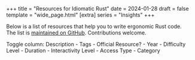 +++
title = "Resources for Idiomatic Rust"
date = 2024-01-28
draft = false
template = "wide_page.html"
[extra]
series = "Insights"
+++

<script src="https://ajax.googleapis.com/ajax/libs/jquery/3.7.1/jquery.min.js"></script>
<script src="//cdn.datatables.net/1.13.7/js/jquery.dataTables.min.js"></script>
<script>
    var data = [
        {
            "title": "Rust Anthology",
            "url": "https://github.com/brson/rust-anthology",
            "description": "The best short-form writing about Rust, collected.",
            "tags": [
                "anthology",
                "writing",
                "collection"
            ],
            "official": false,
            "year": "2018",
            "difficultyLevel": "varied",
            "duration": null,
            "resourceType": "collection",
            "interactivityLevel": "low",
            "accessType": "free",
            "category": "project"
        },
        {
            "title": "blessed.rs",
            "url": "https://blessed.rs",
            "description": "An unofficial guide to the Rust ecosystem. Suggestions for popular, well-maintained crates.",
            "tags": [
                "guide",
                "ecosystem",
                "crates"
            ],
            "official": false,
            "year": "2019",
            "difficultyLevel": "all",
            "duration": null,
            "resourceType": "guide",
            "interactivityLevel": "medium",
            "accessType": "free",
            "category": "project"
        },
        {
            "title": "cheats.rs - Idiomatic Rust tips",
            "url": "https://cheats.rs",
            "description": "A list of quick tips to make your code more idiomatic.",
            "tags": [
                "tips",
                "idiomatic",
                "quick"
            ],
            "official": false,
            "year": "2020",
            "difficultyLevel": "all",
            "duration": null,
            "resourceType": "tips",
            "interactivityLevel": "low",
            "accessType": "free",
            "category": "project"
        },
        {
            "title": "clippy",
            "url": "https://github.com/rust-lang/rust-clippy",
            "description": "A bunch of lints to catch common mistakes and improve your Rust code.",
            "tags": [
                "lints",
                "code-quality",
                "tool"
            ],
            "official": true,
            "year": "2015",
            "difficultyLevel": "all",
            "duration": null,
            "resourceType": "tool",
            "interactivityLevel": "low",
            "accessType": "free",
            "category": "project"
        },
        {
            "title": "Patterns",
            "url": "https://rust-unofficial.github.io/patterns/",
            "description": "A catalogue of design patterns in Rust.",
            "tags": [
                "design-patterns",
                "catalogue",
                "best-practices"
            ],
            "official": false,
            "year": "2016",
            "difficultyLevel": "intermediate",
            "duration": null,
            "resourceType": "catalogue",
            "interactivityLevel": "low",
            "accessType": "free",
            "category": "project"
        },
        {
            "title": "Elements of Rust",
            "url": "https://github.com/ferrous-systems/elements-of-rust",
            "description": "A collection of software engineering techniques for effectively expressing intent with Rust.",
            "tags": [
                "software-engineering",
                "techniques",
                "best-practices"
            ],
            "official": false,
            "year": "2019",
            "difficultyLevel": "advanced",
            "duration": null,
            "resourceType": "collection",
            "interactivityLevel": "medium",
            "accessType": "free",
            "category": "project"
        },
        {
            "title": "Possible Rust",
            "url": "https://www.possiblerust.com/",
            "description": "A blog for intermediate Rust programmers exploring real-world code and design patterns.",
            "tags": [
                "blog",
                "intermediate",
                "design-patterns"
            ],
            "official": false,
            "year": "2020",
            "difficultyLevel": "intermediate",
            "duration": null,
            "resourceType": "blog",
            "interactivityLevel": "medium",
            "accessType": "free",
            "category": "project"
        },
        {
            "title": "Rust API Guidelines",
            "url": "https://rust-lang.github.io/api-guidelines/",
            "description": "An extensive list of recommendations for idiomatic Rust APIs.",
            "tags": [
                "api",
                "guidelines",
                "best-practices"
            ],
            "official": true,
            "year": "2017",
            "difficultyLevel": "intermediate",
            "duration": null,
            "resourceType": "guidelines",
            "interactivityLevel": "low",
            "accessType": "free",
            "category": "project"
        },
        {
            "title": "Rust by Example",
            "url": "https://doc.rust-lang.org/rust-by-example/",
            "description": "A community driven collection of example code which follow Rust best practices.",
            "tags": [
                "examples",
                "community",
                "best-practices"
            ],
            "official": false,
            "year": "2015",
            "difficultyLevel": "all",
            "duration": null,
            "resourceType": "examples",
            "interactivityLevel": "high",
            "accessType": "free",
            "category": "project"
        },
        {
            "title": "Comprehensive Rust",
            "url": "https://github.com/google/comprehensive-rust",
            "description": "A four day Rust course developed by the Android team, covering all aspects of Rust.",
            "tags": [
                "course",
                "learning",
                "comprehensive"
            ],
            "official": true,
            "year": "2021",
            "difficultyLevel": "all",
            "duration": "4 days",
            "resourceType": "course",
            "interactivityLevel": "high",
            "accessType": "free",
            "category": "project"
        },
        {
            "title": "Build your own JIRA with Rust",
            "url": "https://github.com/LukeMathWalker/build-your-own-jira-with-rust/",
            "description": "A test-driven workshop to learn Rust by building your own JIRA clone!",
            "tags": [
                "workshop",
                "test-driven",
                "project"
            ],
            "official": true,
            "year": "2020",
            "difficultyLevel": "intermediate",
            "duration": "variable",
            "resourceType": "workshop",
            "interactivityLevel": "high",
            "accessType": "free",
            "category": "project"
        },
        {
            "title": "Ferrous Systems Teaching Material",
            "url": "https://ferrous-systems.github.io/teaching-material/index.html",
            "description": "Free workshop material produced by Ferrous Systems for trainings.",
            "tags": [
                "workshop",
                "material",
                "training"
            ],
            "official": true,
            "year": "2019",
            "difficultyLevel": "varied",
            "duration": "3-4 days",
            "resourceType": "material",
            "interactivityLevel": "medium",
            "accessType": "free",
            "category": "project"
        },
        {
            "title": "PingCAP talent plan",
            "url": "https://github.com/pingcap/talent-plan",
            "description": "A series of training courses about writing distributed systems in Rust.",
            "tags": [
                "training",
                "distributed-systems",
                "course"
            ],
            "official": true,
            "year": "2018",
            "difficultyLevel": "advanced",
            "duration": "variable",
            "resourceType": "course",
            "interactivityLevel": "high",
            "accessType": "free",
            "category": "project"
        },
        {
            "title": "Procedural Macros Workshop",
            "url": "https://github.com/dtolnay/proc-macro-workshop",
            "description": "A selection of projects designed to learn to write Rust procedural macros.",
            "tags": [
                "workshop",
                "macros",
                "coding"
            ],
            "official": true,
            "year": "2019",
            "difficultyLevel": "advanced",
            "duration": "variable",
            "resourceType": "workshop",
            "interactivityLevel": "high",
            "accessType": "free",
            "category": "project"
        },
        {
            "title": "rust-lang/rustlings",
            "url": "https://github.com/rust-lang/rustlings",
            "description": "Small exercises to get you used to reading and writing Rust code.",
            "tags": [
                "exercises",
                "learning",
                "beginner"
            ],
            "official": true,
            "year": "2018",
            "difficultyLevel": "beginner",
            "duration": "variable",
            "resourceType": "exercises",
            "interactivityLevel": "high",
            "accessType": "free",
            "category": "project"
        },
        {
            "title": "Rust Development at Sentry",
            "url": "https://develop.sentry.dev/rust/",
            "description": "A document containing useful resources for getting started with Rust and adhering to Sentry coding principles.",
            "tags": [
                "guide",
                "coding-principles",
                "development"
            ],
            "official": true,
            "year": "2020",
            "difficultyLevel": "intermediate",
            "duration": "variable",
            "resourceType": "guide",
            "interactivityLevel": "low",
            "accessType": "free",
            "category": "project"
        },
        {
            "title": "Rust 101",
            "url": "https://101-rs.tweede.golf/",
            "description": "A Rust University course by tweede golf.",
            "tags": [
                "course",
                "university",
                "learning"
            ],
            "official": false,
            "year": "2019",
            "difficultyLevel": "beginner",
            "duration": "variable",
            "resourceType": "course",
            "interactivityLevel": "medium",
            "accessType": "free",
            "category": "project"
        },
        {
            "title": "Command Line Applications in Rust",
            "url": "https://rust-cli.github.io/book",
            "description": "A tutorial on how to write CLI apps in Rust, learning many aspects of the ecosystem.",
            "tags": [
                "tutorial",
                "cli",
                "ecosystem"
            ],
            "official": false,
            "year": "2018",
            "difficultyLevel": "all",
            "duration": "variable",
            "resourceType": "tutorial",
            "interactivityLevel": "medium",
            "accessType": "free",
            "category": "project"
        },
        {
            "title": "Command-Line Rust",
            "url": "https://github.com/kyclark/command-line-rust",
            "description": "Learn the language by writing Rust versions of common Unix coreutils.",
            "tags": [
                "unix",
                "coreutils",
                "learning"
            ],
            "official": false,
            "year": "2020",
            "difficultyLevel": "intermediate",
            "duration": "variable",
            "resourceType": "tutorial",
            "interactivityLevel": "medium",
            "accessType": "free",
            "category": "project"
        },
        {
            "title": "Discover the world of microcontrollers through Rust!",
            "url": "https://rust-embedded.github.io/discovery/",
            "description": "An introductory course on microcontroller-based embedded systems using Rust.",
            "tags": [
                "embedded-systems",
                "microcontroller",
                "course"
            ],
            "official": false,
            "year": "2018",
            "difficultyLevel": "beginner",
            "duration": "variable",
            "resourceType": "course",
            "interactivityLevel": "high",
            "accessType": "free",
            "category": "project"
        },
        {
            "title": "High Assurance Rust",
            "url": "https://highassurance.rs/",
            "description": "Developing secure and robust software, focusing on embedded-friendly data structures in Rust.",
            "tags": [
                "security",
                "robustness",
                "embedded"
            ],
            "official": false,
            "year": "2019",
            "difficultyLevel": "advanced",
            "duration": "variable",
            "resourceType": "guide",
            "interactivityLevel": "medium",
            "accessType": "free",
            "category": "project"
        },
        {
            "title": "Rust Cookbook",
            "url": "https://github.com/rust-lang-nursery/rust-cookbook",
            "description": "Examples that demonstrate good practices to accomplish common programming tasks in Rust.",
            "tags": [
                "examples",
                "good-practices",
                "programming"
            ],
            "official": false,
            "year": "2017",
            "difficultyLevel": "intermediate",
            "duration": "variable",
            "resourceType": "examples",
            "interactivityLevel": "medium",
            "accessType": "free",
            "category": "project"
        },
        {
            "title": "Rust for Rustaceans",
            "url": "https://nostarch.com/rust-rustaceans",
            "description": "Covers how to design reliable, idiomatic, and ergonomic Rust programs based on best principles.",
            "tags": [
                "design",
                "idiomatic",
                "ergonomic"
            ],
            "official": false,
            "year": "2021",
            "difficultyLevel": "advanced",
            "duration": "variable",
            "resourceType": "guide",
            "interactivityLevel": "low",
            "accessType": "paid",
            "category": "project"
        },
        {
            "title": "Programming Rust: Fast, Safe Systems Development",
            "url": "https://www.oreilly.com/library/view/programming-rust-2nd/9781492052586/",
            "description": "A comprehensive Rust Programming Guide that covers most of Rust's features in detail.",
            "tags": [
                "comprehensive",
                "features",
                "guide"
            ],
            "official": false,
            "year": "2018",
            "difficultyLevel": "all",
            "duration": "variable",
            "resourceType": "book",
            "interactivityLevel": "low",
            "accessType": "paid",
            "category": "project"
        },
        {
            "title": "Rust Atomics and Locks",
            "url": "https://marabos.nl/atomics/",
            "description": "Helps Rust programmers of all levels gain a clear understanding of low-level concurrency.",
            "tags": [
                "concurrency",
                "low-level",
                "understanding"
            ],
            "official": false,
            "year": "2019",
            "difficultyLevel": "intermediate",
            "duration": "variable",
            "resourceType": "guide",
            "interactivityLevel": "medium",
            "accessType": "free",
            "category": "project"
        },
        {
            "title": "Compile-Time Invariants in Rust",
            "url": "https://corrode.dev/blog/compile-time-invariants/",
            "description": "Shows how macros can be used to enforce invariants at compile-time.",
            "tags": [
                "macros",
                "invariants",
                "compile-time"
            ],
            "official": false,
            "year": "2023",
            "difficultyLevel": "advanced",
            "duration": "variable",
            "resourceType": "article",
            "interactivityLevel": "low",
            "accessType": "free",
            "category": "project"
        },
        {
            "title": "Aim For Immutability in Rust",
            "url": "https://corrode.dev/blog/immutability/",
            "description": "Explains why variables are immutable in Rust by default.",
            "tags": [
                "immutability",
                "variables",
                "rust-basics"
            ],
            "official": false,
            "year": "2023",
            "difficultyLevel": "beginner",
            "duration": "variable",
            "resourceType": "article",
            "interactivityLevel": "low",
            "accessType": "free",
            "category": "project"
        },
        {
            "title": "Naming Your Lifetimes",
            "url": "https://www.possiblerust.com/pattern/naming-your-lifetimes",
            "description": "Explains how using longer, declarative lifetime names can help to disambiguate which borrow is which.",
            "tags": [
                "lifetimes",
                "naming-conventions",
                "rust-patterns"
            ],
            "official": false,
            "year": "2021",
            "difficultyLevel": "intermediate",
            "duration": "variable",
            "resourceType": "article",
            "interactivityLevel": "low",
            "accessType": "free",
            "category": "project"
        },
        {
            "title": "Aiming for idiomatic Rust",
            "url": "https://shane-o.dev/blog/aiming-for-idiomatic-rust",
            "description": "Discusses different ways to solve a popular coding puzzle, 'balanced brackets', in Rust.",
            "tags": [
                "idiomatic-rust",
                "coding-puzzle",
                "best-practices"
            ],
            "official": false,
            "year": "2021",
            "difficultyLevel": "intermediate",
            "duration": "variable",
            "resourceType": "article",
            "interactivityLevel": "medium",
            "accessType": "free",
            "category": "project"
        },
        {
            "title": "Wrapping errors in Rust",
            "url": "https://edgarluque.com/blog/wrapping-errors-in-rust",
            "description": "Wrapping 'reqwest::Error' and a custom error type as an enum to make library usage easier.",
            "tags": [
                "error-handling",
                "rust-tips",
                "programming"
            ],
            "official": false,
            "year": "2021",
            "difficultyLevel": "intermediate",
            "duration": "variable",
            "resourceType": "article",
            "interactivityLevel": "medium",
            "accessType": "free",
            "category": "project"
        },
        {
            "title": "Hexagonal architecture in Rust",
            "url": "https://alexis-lozano.com/hexagonal-architecture-in-rust-1/",
            "description": "Describes how to build a Rust service using domain driven design and a test-first approach.",
            "tags": [
                "architecture",
                "domain-driven-design",
                "rust-service"
            ],
            "official": false,
            "year": "2021",
            "difficultyLevel": "advanced",
            "duration": "variable",
            "resourceType": "article",
            "interactivityLevel": "medium",
            "accessType": "free",
            "category": "project"
        },
        {
            "title": "Context-preserving error handling",
            "url": "https://kazlauskas.me/entries/errors",
            "description": "Explains how to use crates like 'thiserror' in combination with 'map_err' to add context to errors.",
            "tags": [
                "error-handling",
                "crates",
                "rust-tips"
            ],
            "official": false,
            "year": "2020",
            "difficultyLevel": "intermediate",
            "duration": "variable",
            "resourceType": "article",
            "interactivityLevel": "low",
            "accessType": "free",
            "category": "project"
        },
        {
            "title": "Refactoring Rust Transpiled from C",
            "url": "https://immunant.com/blog/2020/09/transpiled_c_safety/",
            "description": "Describes how to lift a C-project that was automatically converted to unsafe Rust to safer, more idiomatic Rust.",
            "tags": [
                "refactoring",
                "transpiling",
                "c-to-rust"
            ],
            "official": false,
            "year": "2020",
            "difficultyLevel": "advanced",
            "duration": "variable",
            "resourceType": "article",
            "interactivityLevel": "medium",
            "accessType": "free",
            "category": "project"
        },
        {
            "title": "Learning Rust through open source and live code reviews",
            "url": "https://loige.co/learning-rust-through-open-source-and-live-code-reviews/",
            "description": "Covers patterns like 'FromStr' and exposing a CLI and a library in one crate.",
            "tags": [
                "open-source",
                "code-review",
                "rust-patterns"
            ],
            "official": false,
            "year": "2020",
            "difficultyLevel": "intermediate",
            "duration": "variable",
            "resourceType": "article",
            "interactivityLevel": "medium",
            "accessType": "free",
            "category": "project"
        },
        {
            "title": "Guide on how to write documentation for a Rust crate",
            "url": "https://blog.guillaume-gomez.fr/articles/2020-03-12+Guide+on+how+to+write+documentation+for+a+Rust+crate",
            "description": "Writing good documentation with rustdoc including many examples.",
            "tags": [
                "documentation",
                "rustdoc",
                "best-practices"
            ],
            "official": false,
            "year": "2020",
            "difficultyLevel": "all",
            "duration": "variable",
            "resourceType": "guide",
            "interactivityLevel": "medium",
            "accessType": "free",
            "category": "project"
        },
        {
            "title": "Are out parameters idiomatic in Rust?",
            "url": "https://steveklabnik.com/writing/are-out-paramters-idiomatic-in-rust",
            "description": "Discusses the pros and cons of functions returning a value vs. modifying a parameter in-place.",
            "tags": [
                "functions",
                "parameters",
                "idiomatic-rust"
            ],
            "official": false,
            "year": "2020",
            "difficultyLevel": "intermediate",
            "duration": "variable",
            "resourceType": "article",
            "interactivityLevel": "low",
            "accessType": "free",
            "category": "project"
        },
        {
            "title": "Await a minute",
            "url": "https://docs.rs/dtolnay/0.0.3/dtolnay/macro._01__await_a_minute.html",
            "description": "Example code for moving from raw futures to async/await syntax to improve error handling.",
            "tags": [
                "async",
                "await",
                "error-handling"
            ],
            "official": false,
            "year": "2019",
            "difficultyLevel": "intermediate",
            "duration": "variable",
            "resourceType": "guide",
            "interactivityLevel": "medium",
            "accessType": "free",
            "category": "project"
        },
        {
            "title": "Taking string arguments in Rust",
            "url": "http://xion.io/post/code/rust-string-args.html",
            "description": "Discussing how to avoid subtle issues with string handling and when to use 'str' vs 'String'.",
            "tags": [
                "strings",
                "arguments",
                "best-practices"
            ],
            "official": false,
            "year": "2019",
            "difficultyLevel": "beginner",
            "duration": "variable",
            "resourceType": "article",
            "interactivityLevel": "low",
            "accessType": "free",
            "category": "project"
        },
        {
            "title": "Rust Patterns: Enums Instead Of Booleans",
            "url": "http://blakesmith.me/2019/05/07/rust-patterns-enums-instead-of-booleans.html",
            "description": "Discusses how using enums instead of booleans can express intent more clearly in Rust.",
            "tags": [
                "enums",
                "booleans",
                "patterns"
            ],
            "official": false,
            "year": "2019",
            "difficultyLevel": "intermediate",
            "duration": "variable",
            "resourceType": "article",
            "interactivityLevel": "medium",
            "accessType": "free",
            "category": "project"
        },
        {
            "title": "Programming an ARM microcontroller in Rust at four different levels of abstraction",
            "url": "https://pramode.in/2018/02/20/programming-a-microcontroller-in-rust-at-four-levels-of-abstraction/",
            "description": "Demonstrates how Rust helps to move from low-level embedded code to high-level abstractions.",
            "tags": [
                "microcontroller",
                "arm",
                "abstraction"
            ],
            "official": false,
            "year": "2018",
            "difficultyLevel": "advanced",
            "duration": "variable",
            "resourceType": "tutorial",
            "interactivityLevel": "high",
            "accessType": "free",
            "category": "project"
        },
        {
            "title": "Iteration patterns for Result & Option",
            "url": "http://xion.io/post/code/rust-iter-patterns.html",
            "description": "Explores how to filter and partition iterators of Result and Option types idiomatically.",
            "tags": [
                "iterators",
                "result",
                "option"
            ],
            "official": false,
            "year": "2017",
            "difficultyLevel": "intermediate",
            "duration": "variable",
            "resourceType": "article",
            "interactivityLevel": "medium",
            "accessType": "free",
            "category": "project"
        },
        {
            "title": "Lessons learned redesigning and refactoring a Rust Library",
            "url": "https://web.archive.org/web/20220126172949/https://blog.mgattozzi.dev/refactor-rust/",
            "description": "'RefCell', the builder pattern and more.",
            "tags": [
                "refactoring",
                "design-patterns",
                "library"
            ],
            "official": false,
            "year": "2017",
            "difficultyLevel": "advanced",
            "duration": "variable",
            "resourceType": "article",
            "interactivityLevel": "medium",
            "accessType": "free",
            "category": "project"
        },
        {
            "title": "Math with distances in Rust: safety and correctness across units",
            "url": "https://ferrisellis.com/content/rust-implementing-units-for-types/",
            "description": "How to create a system to cleanly and safely do arithmetic with lengths.",
            "tags": [
                "math",
                "safety",
                "type-system"
            ],
            "official": false,
            "year": "2017",
            "difficultyLevel": "intermediate",
            "duration": "variable",
            "resourceType": "article",
            "interactivityLevel": "medium",
            "accessType": "free",
            "category": "project"
        },
        {
            "title": "The balance between cost, useability and soundness in C bindings, and Rust-SDL2's release",
            "url": "https://web.archive.org/web/20190509123207/https://cobrand.github.io/rust/sdl2/2017/05/07/the-balance-between-soundness-cost-useability.html",
            "description": "Writing safe, sound, idiomatic libraries despite the limitations of the borrow checker.",
            "tags": [
                "c-bindings",
                "sdl2",
                "borrow-checker"
            ],
            "official": false,
            "year": "2017",
            "difficultyLevel": "advanced",
            "duration": "variable",
            "resourceType": "article",
            "interactivityLevel": "medium",
            "accessType": "free",
            "category": "project"
        },
        {
            "title": "Russian Dolls and clean Rust code",
            "url": "https://web.archive.org/web/20220126183049/https://blog.mgattozzi.dev/russian-dolls/",
            "description": "How to use the full power of 'Option' and 'Result' (especially 'and_then()' and 'unwrap_or()').",
            "tags": [
                "option",
                "result",
                "code-quality"
            ],
            "official": false,
            "year": "2016",
            "difficultyLevel": "intermediate",
            "duration": "variable",
            "resourceType": "article",
            "interactivityLevel": "medium",
            "accessType": "free",
            "category": "project"
        },
        {
            "title": "Elegant Library APIs in Rust",
            "url": "https://deterministic.space/elegant-apis-in-rust.html",
            "description": "Many helpful tips and tricks for writing libraries in Rust.",
            "tags": [
                "libraries",
                "api-design",
                "best-practices"
            ],
            "official": false,
            "year": "2016",
            "difficultyLevel": "intermediate",
            "duration": "variable",
            "resourceType": "article",
            "interactivityLevel": "medium",
            "accessType": "free",
            "category": "project"
        },
        {
            "title": "Teaching libraries through good documentation",
            "url": "https://deterministic.space/teaching-libraries.html",
            "description": "How to use the full power of Rust's documentation support (e.g. doc tests).",
            "tags": [
                "documentation",
                "libraries",
                "rust"
            ],
            "official": false,
            "year": "2016",
            "difficultyLevel": "intermediate",
            "duration": "variable",
            "resourceType": "article",
            "interactivityLevel": "medium",
            "accessType": "free",
            "category": "project"
        },
        {
            "title": "Pretty State Machine Patterns in Rust",
            "url": "https://hoverbear.org/2016/10/12/rust-state-machine-pattern/",
            "description": "How to represent a State Machine in an expressive and understandable way in Rust.",
            "tags": [
                "state-machine",
                "patterns",
                "rust"
            ],
            "official": false,
            "year": "2016",
            "difficultyLevel": "intermediate",
            "duration": "variable",
            "resourceType": "article",
            "interactivityLevel": "medium",
            "accessType": "free",
            "category": "project"
        },
        {
            "title": "Ripgrep Code Review",
            "url": "https://blog.mbrt.dev/posts/ripgrep/",
            "description": "An analysis of the popular 'ripgrep' tool's source code.",
            "tags": [
                "code-review",
                "ripgrep",
                "analysis"
            ],
            "official": false,
            "year": "2016",
            "difficultyLevel": "advanced",
            "duration": "variable",
            "resourceType": "article",
            "interactivityLevel": "medium",
            "accessType": "free",
            "category": "project"
        },
        {
            "title": "Rustic Bits",
            "url": "https://llogiq.github.io/2016/02/11/rustic.html",
            "description": "Small things that make for rustic code.",
            "tags": [
                "best-practices",
                "rustic",
                "code-quality"
            ],
            "official": false,
            "year": "2016",
            "difficultyLevel": "beginner",
            "duration": "variable",
            "resourceType": "article",
            "interactivityLevel": "low",
            "accessType": "free",
            "category": "project"
        },
        {
            "title": "Convenient and idiomatic conversions in Rust",
            "url": "https://ricardomartins.cc/2016/08/03/convenient_and_idiomatic_conversions_in_rust",
            "description": "Explains 'From<T>', 'Into<T>', 'TryFrom<T>', 'TryInto<T>', 'AsRef<T>' and 'AsMut<T>' with practical examples.",
            "tags": [
                "conversions",
                "idiomatic-rust",
                "examples"
            ],
            "official": false,
            "year": "2016",
            "difficultyLevel": "intermediate",
            "duration": "variable",
            "resourceType": "article",
            "interactivityLevel": "medium",
            "accessType": "free",
            "category": "project"
        },
        {
            "title": "Idiomatic tree and graph like structures in Rust",
            "url": "https://rust-leipzig.github.io/architecture/2016/12/20/idiomatic-trees-in-rust/",
            "description": "Introduction to safe, dynamic, arena based tree structures without using lifetimes.",
            "tags": [
                "tree-structures",
                "graphs",
                "rust"
            ],
            "official": false,
            "year": "2016",
            "difficultyLevel": "advanced",
            "duration": "variable",
            "resourceType": "article",
            "interactivityLevel": "medium",
            "accessType": "free",
            "category": "project"
        },
        {
            "title": "Rust traits for developer friendly libraries",
            "url": "https://benashford.github.io/blog/2015/05/24/rust-traits-for-developer-friendly-libraries/",
            "description": "Thoughts about implementing good Rust libraries.",
            "tags": [
                "rust-traits",
                "libraries",
                "development"
            ],
            "official": false,
            "year": "2015",
            "difficultyLevel": "intermediate",
            "duration": "variable",
            "resourceType": "article",
            "interactivityLevel": "low",
            "accessType": "free",
            "category": "project"
        },
        {
            "title": "Error Handling in Rust",
            "url": "https://blog.burntsushi.net/rust-error-handling/",
            "description": "Understanding and handling errors in Rust in an idiomatic way.",
            "tags": [
                "error-handling",
                "rust",
                "idiomatic"
            ],
            "official": false,
            "year": "2015",
            "difficultyLevel": "intermediate",
            "duration": "variable",
            "resourceType": "article",
            "interactivityLevel": "medium",
            "accessType": "free",
            "category": "project"
        },
        {
            "title": "Creating a Rust function that accepts String or &str",
            "url": "https://hermanradtke.com/2015/05/06/creating-a-rust-function-that-accepts-string-or-str.html",
            "description": "How to make calling your code both ergonomic and fast (zero-allocation).",
            "tags": [
                "functions",
                "string-handling",
                "rust"
            ],
            "official": false,
            "year": "2015",
            "difficultyLevel": "intermediate",
            "duration": "variable",
            "resourceType": "article",
            "interactivityLevel": "medium",
            "accessType": "free",
            "category": "project"
        },
        {
            "title": "Creating a Rust function that returns a &str or String",
            "url": "https://hermanradtke.com/2015/05/29/creating-a-rust-function-that-returns-string-or-str.html",
            "description": "How 'Into' and 'Cow' (Clone-on-write) work together to avoid allocations for string types.",
            "tags": [
                "functions",
                "string-handling",
                "rust"
            ],
            "official": false,
            "year": "2015",
            "difficultyLevel": "intermediate",
            "duration": "variable",
            "resourceType": "article",
            "interactivityLevel": "medium",
            "accessType": "free",
            "category": "project"
        },
        {
            "title": "Effectively Using Iterators In Rust",
            "url": "https://hermanradtke.com/2015/06/22/effectively-using-iterators-in-rust.html",
            "description": "Explanation of the 'Iter' and 'IntoIter' traits and how loops actually work in Rust.",
            "tags": [
                "iterators",
                "traits",
                "rust"
            ],
            "official": false,
            "year": "2015",
            "difficultyLevel": "intermediate",
            "duration": "variable",
            "resourceType": "article",
            "interactivityLevel": "medium",
            "accessType": "free",
            "category": "project"
        },
        {
            "title": "Strategies for solving 'cannot move out of' borrowing errors in Rust",
            "url": "https://hermanradtke.com/2015/06/09/strategies-for-solving-cannot-move-out-of-borrowing-errors-in-rust.html",
            "description": "Practical tips to help understand the borrow-checker and move semantics.",
            "tags": [
                "borrow-checker",
                "move-semantics",
                "rust"
            ],
            "official": false,
            "year": "2015",
            "difficultyLevel": "intermediate",
            "duration": "variable",
            "resourceType": "article",
            "interactivityLevel": "medium",
            "accessType": "free",
            "category": "project"
        },
        {
            "title": "Rayon: data parallelism in Rust",
            "url": "https://smallcultfollowing.com/babysteps/blog/2015/12/18/rayon-data-parallelism-in-rust/",
            "description": "Writing elegant parallel code in Rust.",
            "tags": [
                "parallelism",
                "rayon",
                "rust"
            ],
            "official": false,
            "year": "2015",
            "difficultyLevel": "advanced",
            "duration": "variable",
            "resourceType": "article",
            "interactivityLevel": "medium",
            "accessType": "free",
            "category": "project"
        },
        {
            "title": "Tricks of the Trait: Enabling Ergonomic Extractors",
            "url": "https://www.youtube.com/watch?v=7DOYtnCXucw",
            "description": "Rust Nation UK, Feb. 2023",
            "tags": [
                "traits",
                "ergonomics",
                "extractors"
            ],
            "official": false,
            "year": "2023",
            "difficultyLevel": "intermediate",
            "duration": "variable",
            "resourceType": "video",
            "interactivityLevel": "low",
            "accessType": "free",
            "category": "project"
        },
        {
            "title": "Nine Rules for Elegant Rust Library APIs",
            "url": "https://www.youtube.com/watch?v=6-8-9ZV-2WQ",
            "description": "Seattle Rust Meetup, Sep. 2022",
            "tags": [
                "library-apis",
                "elegance",
                "rust"
            ],
            "official": false,
            "year": "2022",
            "difficultyLevel": "intermediate",
            "duration": "variable",
            "resourceType": "video",
            "interactivityLevel": "low",
            "accessType": "free",
            "category": "project"
        },
        {
            "title": "Ergonomic APIs for hard problems",
            "url": "https://www.youtube.com/watch?v=Phk0C-kLlho",
            "description": "RustLab Conference, October 2022",
            "tags": [
                "apis",
                "ergonomics",
                "rust-conference"
            ],
            "official": false,
            "year": "2022",
            "difficultyLevel": "intermediate",
            "duration": "variable",
            "resourceType": "video",
            "interactivityLevel": "low",
            "accessType": "free",
            "category": "project"
        },
        {
            "title": "Macros for a More Productive Rust",
            "url": "https://www.youtube.com/watch?v=dZiWkbnaQe8",
            "description": "RustConf 2020",
            "tags": [
                "macros",
                "productivity",
                "rustconf"
            ],
            "official": false,
            "year": "2020",
            "difficultyLevel": "intermediate",
            "duration": "variable",
            "resourceType": "video",
            "interactivityLevel": "low",
            "accessType": "free",
            "category": "project"
        },
        {
            "title": "Making Rust Delightful",
            "url": "https://www.youtube.com/watch?v=YSEx8wtlPWc",
            "description": "RustCon Asia 2019",
            "tags": [
                "rust",
                "conference",
                "development"
            ],
            "official": false,
            "year": "2019",
            "difficultyLevel": "all",
            "duration": "variable",
            "resourceType": "video",
            "interactivityLevel": "low",
            "accessType": "free",
            "category": "project"
        },
        {
            "title": "Idiomatic Rust - Writing Concise and Elegant Rust Code",
            "url": "https://www.youtube.com/watch?v=P2mooqNMxMs",
            "description": "FOSDEM 2018",
            "tags": [
                "idiomatic-rust",
                "coding",
                "fosdem"
            ],
            "official": false,
            "year": "2018",
            "difficultyLevel": "all",
            "duration": "variable",
            "resourceType": "video",
            "interactivityLevel": "low",
            "accessType": "free",
            "category": "project"
        },
        {
            "title": "Idiomatic Rust Libraries",
            "url": "https://www.youtube.com/watch?v=0zOg8_B71gE",
            "description": "Rustfest Kiev",
            "tags": [
                "rust-libraries",
                "idiomatic",
                "rustfest"
            ],
            "official": false,
            "year": "2017",
            "difficultyLevel": "intermediate",
            "duration": "variable",
            "resourceType": "video",
            "interactivityLevel": "low",
            "accessType": "free",
            "category": "project"
        },
        {
            "title": "Preferred way of passing `Path`-like types around?",
            "url": "https://www.reddit.com/r/rust/comments/cekeq9/preferred_way_of_passing_pathlike_types_around/",
            "description": "A Reddit discussion on the best practices for passing `Path`-like types in Rust.",
            "tags": [
                "discussion",
                "path-types",
                "best-practices"
            ],
            "official": false,
            "year": "2020",
            "difficultyLevel": "intermediate",
            "duration": "variable",
            "resourceType": "forum",
            "interactivityLevel": "high",
            "accessType": "free",
            "category": "project"
        },
        {
            "title": "Which is more idiomatic? Functional, imperative or a mix?",
            "url": "https://users.rust-lang.org/t/which-is-more-idiomatic-functional-imperative-or-a-mix/11278",
            "description": "A discussion on Rust's users forum about the idiomatic way to write Rust code: functional, imperative, or a mix of both.",
            "tags": [
                "functional",
                "imperative",
                "coding-style"
            ],
            "official": false,
            "year": "2017",
            "difficultyLevel": "all",
            "duration": "variable",
            "resourceType": "forum",
            "interactivityLevel": "high",
            "accessType": "free",
            "category": "project"
        },
        {
            "title": "An idiomatic way to sum up values in a multidimensional Array",
            "url": "https://users.rust-lang.org/t/an-idiomatic-way-to-sum-up-values-in-a-multidimensional-array/9485",
            "description": "Forum discussion on idiomatic approaches to summing values in a multidimensional array in Rust.",
            "tags": [
                "arrays",
                "idiomatic-rust",
                "summing"
            ],
            "official": false,
            "year": "2017",
            "difficultyLevel": "intermediate",
            "duration": "variable",
            "resourceType": "forum",
            "interactivityLevel": "high",
            "accessType": "free",
            "category": "project"
        }
    ];

    // Wait for dom content to be loaded with jquery
    $(document).ready(function () {
        // Create a new table with the data
        const table = new DataTable('#myTable', {
            paging: false,
            data: data,
            scrollCollapse: true,
            scrollY: '1000px',
            order: [[1, 'asc']],
            columns: [
                {data: 'resourceType', title: 'Resource Type'},
                {
                    data: 'title',
                    title: 'Title',
                    render: function (data, type, row) {
                        return '<a target="_blank" rel="noopener noreferrer" href="' + row.url + '">' + row.title + '</a>';
                    }
                },
                {data: 'description', title: 'Description', visible: false},
                {data: 'tags', title: 'Tags', visible: false},
                {data: 'official', title: 'Official', visible: false},
                {data: 'year', title: 'Year', visible: false},
                {data: 'difficultyLevel', title: 'Level'},
                {data: 'duration', title: 'Duration', visible: false},
                {data: 'interactivityLevel', title: 'Interactivity'},
                {data: 'accessType', title: 'Access Type'},
                {data: 'category', title: 'Category', visible: false}
            ]
        });

        document.querySelectorAll('a.toggle-vis').forEach((el) => {
            el.addEventListener('click', function (e) {
                e.preventDefault();
        
                let columnIdx = e.target.getAttribute('data-column');
                let column = table.column(columnIdx);
        
                // Toggle the visibility
                column.visible(!column.visible());
            });
        });
    });

</script>

Below is a list of resources that help you to write ergonomic Rust code.  
The list is [maintained on GitHub](https://github.com/mre/idiomatic-rust). Contributions welcome.

<div>
    Toggle column: 
    <a class="toggle-vis" data-column="2">Description</a> - 
    <a class="toggle-vis" data-column="3">Tags</a> - 
    <a class="toggle-vis" data-column="4">Official Resource?</a> - 
    <a class="toggle-vis" data-column="5">Year</a> - 
    <a class="toggle-vis" data-column="6">Difficulty Level</a> - 
    <a class="toggle-vis" data-column="7">Duration</a> - 
    <a class="toggle-vis" data-column="8">Interactivity Level</a> - 
    <a class="toggle-vis" data-column="9">Access Type</a> - 
    <a class="toggle-vis" data-column="10">Category</a>
</div>


<table id="myTable" class="compact order-column hover stripe" style="width:100%">
</table>

<link rel="stylesheet" type="text/css" href="//cdn.datatables.net/1.13.7/css/jquery.dataTables.min.css" />

